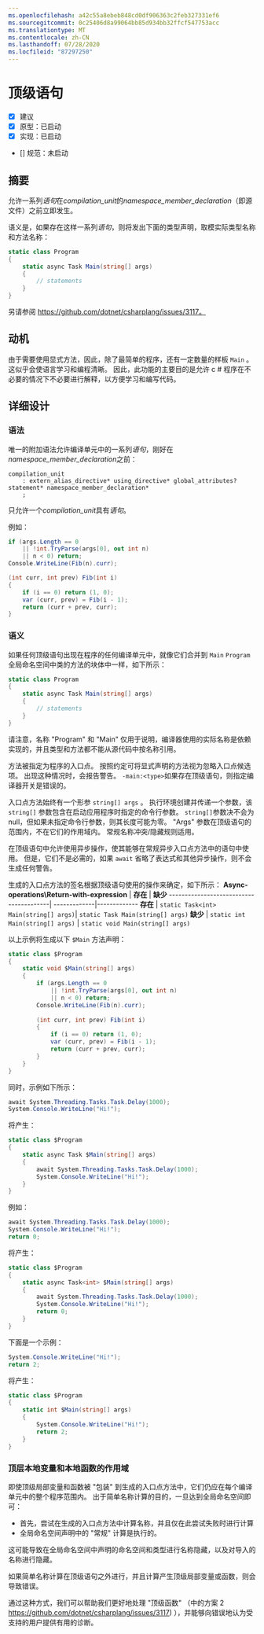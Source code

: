 ```yaml
---
ms.openlocfilehash: a42c55a8ebeb848cd0df906363c2feb327331ef6
ms.sourcegitcommit: 0c25406d8a99064bb85d934bb32ffcf547753acc
ms.translationtype: MT
ms.contentlocale: zh-CN
ms.lasthandoff: 07/28/2020
ms.locfileid: "87297250"
---
```

# <a name="top-level-statements"></a>顶级语句

* [x] 建议
* [x] 原型：已启动
* [x] 实现：已启动
* [] 规范：未启动

## <a name="summary"></a>摘要
[summary]: #summary

允许一系列*语句*在*compilation_unit*的*namespace_member_declaration*（即源文件）之前立即发生。

语义是，如果存在这样一系列*语句*，则将发出下面的类型声明，取模实际类型名称和方法名称：

``` c#
static class Program
{
    static async Task Main(string[] args)
    {
        // statements
    }
}
```

另请参阅 https://github.com/dotnet/csharplang/issues/3117。

## <a name="motivation"></a>动机
[motivation]: #motivation

由于需要使用显式方法，因此，除了最简单的程序，还有一定数量的样板 `Main` 。 这似乎会使语言学习和编程清晰。 因此，此功能的主要目的是允许 c # 程序在不必要的情况下不必要进行解释，以方便学习和编写代码。

## <a name="detailed-design"></a>详细设计
[design]: #detailed-design

### <a name="syntax"></a>语法

唯一的附加语法允许编译单元中的一系列*语句*，刚好在*namespace_member_declaration*之前：

``` antlr
compilation_unit
    : extern_alias_directive* using_directive* global_attributes? statement* namespace_member_declaration*
    ;
```

只允许一个*compilation_unit*具有*语句*。 

例如：

``` c#
if (args.Length == 0
    || !int.TryParse(args[0], out int n)
    || n < 0) return;
Console.WriteLine(Fib(n).curr);

(int curr, int prev) Fib(int i)
{
    if (i == 0) return (1, 0);
    var (curr, prev) = Fib(i - 1);
    return (curr + prev, curr);
}
```

### <a name="semantics"></a>语义

如果任何顶级语句出现在程序的任何编译单元中，就像它们合并到 `Main` `Program` 全局命名空间中类的方法的块体中一样，如下所示：

``` c#
static class Program
{
    static async Task Main(string[] args)
    {
        // statements
    }
}
```

请注意，名称 "Program" 和 "Main" 仅用于说明，编译器使用的实际名称是依赖实现的，并且类型和方法都不能从源代码中按名称引用。

方法被指定为程序的入口点。 按照约定可将显式声明的方法视为忽略入口点候选项。 出现这种情况时，会报告警告。 `-main:<type>`如果存在顶级语句，则指定编译器开关是错误的。

入口点方法始终有一个形参 ```string[] args``` 。 执行环境创建并传递一个参数，该 ```string[]``` 参数包含在启动应用程序时指定的命令行参数。 ```string[]```参数决不会为 null，但如果未指定命令行参数，则其长度可能为零。 "Args" 参数在顶级语句的范围内，不在它们的作用域内。 常规名称冲突/隐藏规则适用。

在顶级语句中允许使用异步操作，使其能够在常规异步入口点方法中的语句中使用。 但是，它们不是必需的，如果 `await` 省略了表达式和其他异步操作，则不会生成任何警告。

生成的入口点方法的签名根据顶级语句使用的操作来确定，如下所示：
**Async-operations\Return-with-expression** | **存在** | **缺少**
----------------------------------------| -------------|-------------
**存在** | ```static Task<int> Main(string[] args)```| ```static Task Main(string[] args)```
**缺少**  | ```static int Main(string[] args)``` | ```static void Main(string[] args)```

以上示例将生成以下 `$Main` 方法声明：

``` c#
static class $Program
{
    static void $Main(string[] args)
    {
        if (args.Length == 0
            || !int.TryParse(args[0], out int n)
            || n < 0) return;
        Console.WriteLine(Fib(n).curr);
        
        (int curr, int prev) Fib(int i)
        {
            if (i == 0) return (1, 0);
            var (curr, prev) = Fib(i - 1);
            return (curr + prev, curr);
        }
    }
}
```

同时，示例如下所示：
``` c#
await System.Threading.Tasks.Task.Delay(1000);
System.Console.WriteLine("Hi!");
```

将产生：
``` c#
static class $Program
{
    static async Task $Main(string[] args)
    {
        await System.Threading.Tasks.Task.Delay(1000);
        System.Console.WriteLine("Hi!");
    }
}
```

例如：
``` c#
await System.Threading.Tasks.Task.Delay(1000);
System.Console.WriteLine("Hi!");
return 0;
```

将产生：
``` c#
static class $Program
{
    static async Task<int> $Main(string[] args)
    {
        await System.Threading.Tasks.Task.Delay(1000);
        System.Console.WriteLine("Hi!");
        return 0;
    }
}
```

下面是一个示例：
``` c#
System.Console.WriteLine("Hi!");
return 2;
```

将产生：
``` c#
static class $Program
{
    static int $Main(string[] args)
    {
        System.Console.WriteLine("Hi!");
        return 2;
    }
}
```

### <a name="scope-of-top-level-local-variables-and-local-functions"></a>顶层本地变量和本地函数的作用域

即使顶级局部变量和函数被 "包装" 到生成的入口点方法中，它们仍应在每个编译单元中的整个程序范围内。
出于简单名称计算的目的，一旦达到全局命名空间即可：
- 首先，尝试在生成的入口点方法中计算名称，并且仅在此尝试失败时进行计算 
- 全局命名空间声明中的 "常规" 计算是执行的。 

这可能导致在全局命名空间中声明的命名空间和类型进行名称隐藏，以及对导入的名称进行隐藏。

如果简单名称计算在顶级语句之外进行，并且计算产生顶级局部变量或函数，则会导致错误。

通过这种方式，我们可以帮助我们更好地处理 "顶级函数" （中的方案 2 https://github.com/dotnet/csharplang/issues/3117) ），并能够向错误地认为受支持的用户提供有用的诊断。


